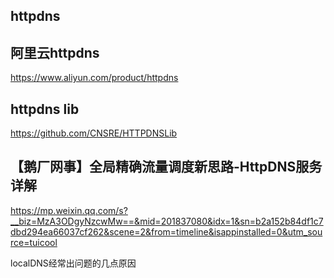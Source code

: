 ## httpdns

## 阿里云httpdns

https://www.aliyun.com/product/httpdns

## httpdns lib

https://github.com/CNSRE/HTTPDNSLib

## 【鹅厂网事】全局精确流量调度新思路-HttpDNS服务详解

https://mp.weixin.qq.com/s?__biz=MzA3ODgyNzcwMw==&mid=201837080&idx=1&sn=b2a152b84df1c7dbd294ea66037cf262&scene=2&from=timeline&isappinstalled=0&utm_source=tuicool

localDNS经常出问题的几点原因